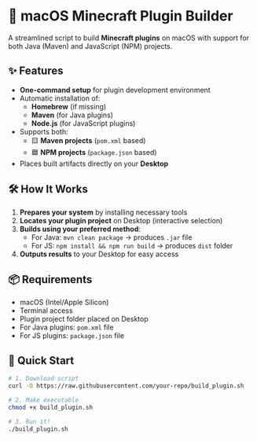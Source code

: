 # 🍎 macOS Minecraft Plugin Builder

A streamlined script to build **Minecraft plugins** on macOS with support for both Java (Maven) and JavaScript (NPM) projects.

## ✨ Features

- **One-command setup** for plugin development environment
- Automatic installation of:
  - **Homebrew** (if missing)
  - **Maven** (for Java plugins)
  - **Node.js** (for JavaScript plugins)
- Supports both:
  - 🟨 **Maven projects** (`pom.xml` based)
  - 🟦 **NPM projects** (`package.json` based)
- Places built artifacts directly on your **Desktop**

## 🛠️ How It Works

1. **Prepares your system** by installing necessary tools
2. **Locates your plugin project** on Desktop (interactive selection)
3. **Builds using your preferred method**:
   - For Java: `mvn clean package` → produces `.jar` file
   - For JS: `npm install && npm run build` → produces `dist` folder
4. **Outputs results** to your Desktop for easy access

## 📦 Requirements

- macOS (Intel/Apple Silicon)
- Terminal access
- Plugin project folder placed on Desktop
- For Java plugins: `pom.xml` file
- For JS plugins: `package.json` file

## 🚀 Quick Start

```bash
# 1. Download script
curl -O https://raw.githubusercontent.com/your-repo/build_plugin.sh

# 2. Make executable
chmod +x build_plugin.sh

# 3. Run it!
./build_plugin.sh
